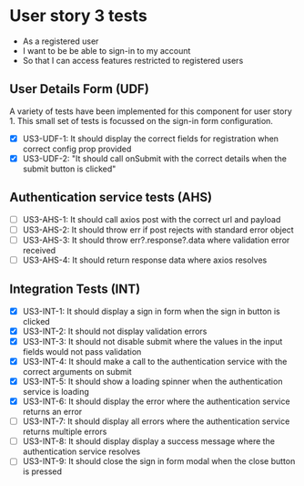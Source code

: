 # User story 3 tests

- As a registered user
- I want to be be able to sign-in to my account
- So that I can access features restricted to registered users

## User Details Form (UDF)

A variety of tests have been implemented for this component for user story 1. This small set of tests is focussed on the sign-in form configuration.

- [x] US3-UDF-1: It should display the correct fields for registration when correct config prop provided
- [x] US3-UDF-2: "It should call onSubmit with the correct details when the submit button is clicked"

## Authentication service tests (AHS)

- [ ] US3-AHS-1: It should call axios post with the correct url and payload
- [ ] US3-AHS-2: It should throw err if post rejects with standard error object
- [ ] US3-AHS-3: It should throw err?.response?.data where validation error received
- [ ] US3-AHS-4: It should return response data where axios resolves

## Integration Tests (INT)

- [x] US3-INT-1: It should display a sign in form when the sign in button is clicked
- [x] US3-INT-2: It should not display validation errors
- [x] US3-INT-3: It should not disable submit where the values in the input fields would not pass validation
- [x] US3-INT-4: It should make a call to the authentication service with the correct arguments on submit
- [x] US3-INT-5: It should show a loading spinner when the authentication service is loading
- [x] US3-INT-6: It should display the error where the authentication service returns an error
- [ ] US3-INT-7: It should display all errors where the authentication service returns multiple errors
- [ ] US3-INT-8: It should display display a success message where the authentication service resolves
- [ ] US3-INT-9: It should close the sign in form modal when the close button is pressed

